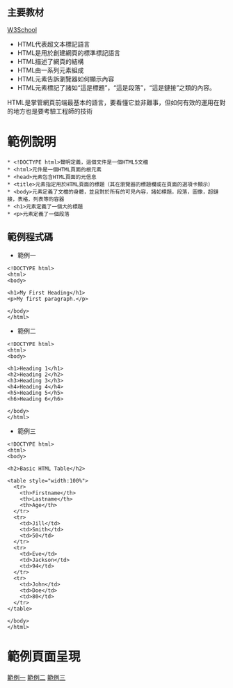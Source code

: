 ## 主要教材
<a href="https://www.w3schools.com/html/default.asp">W3School</a>

* HTML代表超文本標記語言
* HTML是用於創建網頁的標準標記語言
* HTML描述了網頁的結構
* HTML由一系列元素組成
* HTML元素告訴瀏覽器如何顯示內容
* HTML元素標記了諸如“這是標題”，“這是段落”，“這是鏈接”之類的內容。

HTML是掌管網頁前端最基本的語言，要看懂它並非難事，但如何有效的運用在對的地方也是要考驗工程師的技術

# 範例說明
```
* <!DOCTYPE html>聲明定義，這個文件是一個HTML5文檔
* <html>元件是一個HTML頁面的根元素
* <head>元素包含HTML頁面的元信息
* <title>元素指定用於HTML頁面的標題（其在瀏覽器的標題欄或在頁面的選項卡顯示）
* <body>元素定義了文檔的身體，並且對於所有的可見內容，諸如標題，段落，圖像，超鏈接，表格，列表等的容器
* <h1>元素定義了一個大的標題
* <p>元素定義了一個段落
```
## 範例程式碼
* 範例一
```
<!DOCTYPE html>
<html>
<body>

<h1>My First Heading</h1>
<p>My first paragraph.</p>

</body>
</html>
```
* 範例二
```
<!DOCTYPE html>
<html>
<body>

<h1>Heading 1</h1>
<h2>Heading 2</h2>
<h3>Heading 3</h3>
<h4>Heading 4</h4>
<h5>Heading 5</h5>
<h6>Heading 6</h6>

</body>
</html>

```
* 範例三
```
<!DOCTYPE html>
<html>
<body>

<h2>Basic HTML Table</h2>

<table style="width:100%">
  <tr>
    <th>Firstname</th>
    <th>Lastname</th> 
    <th>Age</th>
  </tr>
  <tr>
    <td>Jill</td>
    <td>Smith</td>
    <td>50</td>
  </tr>
  <tr>
    <td>Eve</td>
    <td>Jackson</td>
    <td>94</td>
  </tr>
  <tr>
    <td>John</td>
    <td>Doe</td>
    <td>80</td>
  </tr>
</table>

</body>
</html>
```
# 範例頁面呈現

<a href="https://brian891005.github.io/wp109b/homework/Note/HTML/html1.html">範例一</a>
<a href="https://brian891005.github.io/wp109b/homework/Note/HTML/html2.html">範例二</a>
<a href="https://brian891005.github.io/wp109b/homework/Note/HTML/html3.html">範例三</a>
